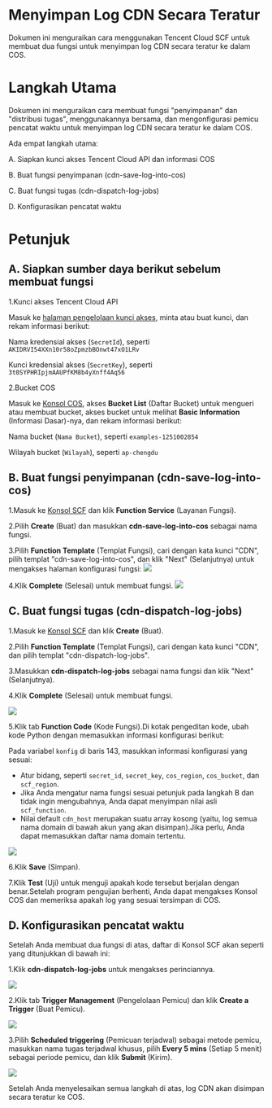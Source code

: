 # Menyimpan Log CDN Secara Teratur

Dokumen ini menguraikan cara menggunakan Tencent Cloud SCF untuk membuat dua fungsi untuk menyimpan log CDN secara teratur ke dalam COS.

# Langkah Utama

Dokumen ini menguraikan cara membuat fungsi "penyimpanan" dan "distribusi tugas", menggunakannya bersama, dan mengonfigurasi pemicu pencatat waktu untuk menyimpan log CDN secara teratur ke dalam COS.

Ada empat langkah utama:

A. Siapkan kunci akses Tencent Cloud API dan informasi COS

B. Buat fungsi penyimpanan (cdn-save-log-into-cos)

C. Buat fungsi tugas (cdn-dispatch-log-jobs)

D. Konfigurasikan pencatat waktu

# Petunjuk

## A. Siapkan sumber daya berikut sebelum membuat fungsi

1.Kunci akses Tencent Cloud API

Masuk ke [halaman pengelolaan kunci akses](https://console.cloud.tencent.com/cam/capi), minta atau buat kunci, dan rekam informasi berikut:

Nama kredensial akses (`SecretId`), seperti `AKIDRVI54XXn10r58oZpmzbBOnwt47xO1LRv`

Kunci kredensial akses (`SecretKey`), seperti `3t0SYPHRIpjmAAUPfKM8b4yXnff4Aq56`

2.Bucket COS

Masuk ke [Konsol COS](https://console.cloud.tencent.com/cos), akses **Bucket List** (Daftar Bucket) untuk mengueri atau membuat bucket, akses bucket untuk melihat **Basic Information** (Informasi Dasar)-nya, dan rekam informasi berikut:

Nama bucket (`Nama Bucket`), seperti `examples-1251002854`

Wilayah bucket (`Wilayah`), seperti `ap-chengdu`

## B. Buat fungsi penyimpanan (cdn-save-log-into-cos)

1.Masuk ke [Konsol SCF](https://console.cloud.tencent.com/scf) dan klik **Function Service** (Layanan Fungsi).

2.Pilih **Create** (Buat) dan masukkan **cdn-save-log-into-cos** sebagai nama fungsi.

3.Pilih **Function Template** (Templat Fungsi), cari dengan kata kunci "CDN", pilih templat "cdn-save-log-into-cos", dan klik "Next" (Selanjutnya) untuk mengakses halaman konfigurasi fungsi:
![](https://main.qcloudimg.com/raw/402a01a22ca748386617afd2fc7255a2.png)

4.Klik **Complete** (Selesai) untuk membuat fungsi.
![](https://main.qcloudimg.com/raw/69f87dc5f7314f0cdb21f45684b403ed.png)

## C. Buat fungsi tugas (cdn-dispatch-log-jobs)

1.Masuk ke [Konsol SCF](https://console.cloud.tencent.com/scf) dan klik **Create** (Buat).

2.Pilih **Function Template** (Templat Fungsi), cari dengan kata kunci "CDN", dan pilih templat "cdn-dispatch-log-jobs".

3.Masukkan **cdn-dispatch-log-jobs** sebagai nama fungsi dan klik "Next" (Selanjutnya).

4.Klik **Complete** (Selesai) untuk membuat fungsi.

![](https://main.qcloudimg.com/raw/b82b157292163ca06b9f43e74bd1a8de.png)

5.Klik tab **Function Code** (Kode Fungsi).Di kotak pengeditan kode, ubah kode Python dengan memasukkan informasi konfigurasi berikut:

Pada variabel `konfig` di baris 143, masukkan informasi konfigurasi yang sesuai:

- Atur bidang, seperti `secret_id`, `secret_key`, `cos_region`, `cos_bucket`, dan `scf_region`.
- Jika Anda mengatur nama fungsi sesuai petunjuk pada langkah B dan tidak ingin mengubahnya, Anda dapat menyimpan nilai asli `scf_function`.
- Nilai default `cdn_host` merupakan suatu array kosong (yaitu, log semua nama domain di bawah akun yang akan disimpan).Jika perlu, Anda dapat memasukkan daftar nama domain tertentu.

![](https://main.qcloudimg.com/raw/8ed596f7843acacc0e3974057922cd0d.png)

6.Klik **Save** (Simpan).

7.Klik **Test** (Uji) untuk menguji apakah kode tersebut berjalan dengan benar.Setelah program pengujian berhenti, Anda dapat mengakses Konsol COS dan memeriksa apakah log yang sesuai tersimpan di COS.

## D. Konfigurasikan pencatat waktu

Setelah Anda membuat dua fungsi di atas, daftar di Konsol SCF akan seperti yang ditunjukkan di bawah ini:

1.Klik **cdn-dispatch-log-jobs** untuk mengakses perinciannya.

![](https://main.qcloudimg.com/raw/55382244ab24832e280b040f284cd09a.png)

2.Klik tab **Trigger Management** (Pengelolaan Pemicu) dan klik **Create a Trigger** (Buat Pemicu).

![](https://main.qcloudimg.com/raw/36949d35a75f77515caacee834427064.png)

3.Pilih **Scheduled triggering** (Pemicuan terjadwal) sebagai metode pemicu, masukkan nama tugas terjadwal khusus, pilih **Every 5 mins** (Setiap 5 menit) sebagai periode pemicu, dan klik **Submit** (Kirim).

![](https://main.qcloudimg.com/raw/fe157cb0c234693920c3efc36ed9c7e3.png)

Setelah Anda menyelesaikan semua langkah di atas, log CDN akan disimpan secara teratur ke COS.